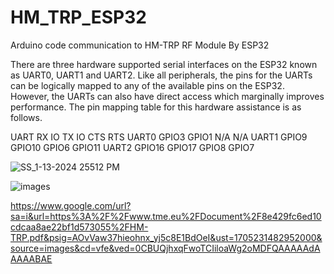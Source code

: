 # HM_TRP_ESP32
Arduino code communication to HM-TRP RF Module By ESP32

There are three hardware supported serial interfaces on the ESP32 known as UART0, UART1 and UART2. Like all peripherals, the pins for the UARTs can be logically mapped to any of the available pins on the ESP32. However, the UARTs can also have direct access which marginally improves performance. The pin mapping table for this hardware assistance is as follows.

UART	RX IO	TX IO	CTS	RTS
UART0	GPIO3	GPIO1	N/A	N/A
UART1	GPIO9	GPIO10	GPIO6	GPIO11
UART2	GPIO16	GPIO17	GPIO8	GPIO7

![SS_1-13-2024 25512 PM](https://github.com/Ramin-nataj/HM_TRP_ESP32/assets/42840850/d6a08512-3ea8-48e5-be12-fa20bb7e7a1a)


![images](https://github.com/Ramin-nataj/HM_TRP_ESP32/assets/42840850/4daa3375-4654-4105-a3fd-4979274bd11a)

https://www.google.com/url?sa=i&url=https%3A%2F%2Fwww.tme.eu%2FDocument%2F8e429fc6ed10cdcaa8ae22bf1d573055%2FHM-TRP.pdf&psig=AOvVaw37hieohnx_yj5c8E1BdOeI&ust=1705231482952000&source=images&cd=vfe&ved=0CBUQjhxqFwoTCIiloaWg2oMDFQAAAAAdAAAAABAE
